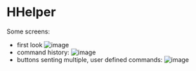 # HHelper

Some screens:
- first look
![image](https://user-images.githubusercontent.com/17579529/116527071-91f4ab80-a8da-11eb-9e3b-0a4e888c8d56.png)
- command history:
![image](https://user-images.githubusercontent.com/17579529/116527144-a8026c00-a8da-11eb-9e28-bb32762b2a9f.png)
- buttons senting multiple, user defined commands:
![image](https://user-images.githubusercontent.com/17579529/116527313-d6804700-a8da-11eb-88d8-c4f652278ee9.png)
